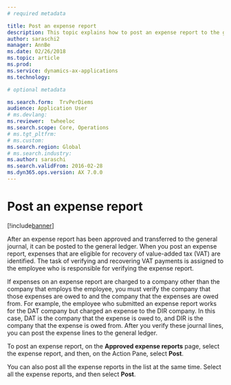 ```yaml
---
# required metadata

title: Post an expense report
description: This topic explains how to post an expense report to the general ledger.
author: saraschi2
manager: AnnBe
ms.date: 02/26/2018
ms.topic: article
ms.prod: 
ms.service: dynamics-ax-applications
ms.technology: 

# optional metadata

ms.search.form:  TrvPerDiems
audience: Application User
# ms.devlang: 
ms.reviewer:  twheeloc
ms.search.scope: Core, Operations
# ms.tgt_pltfrm: 
# ms.custom: 
ms.search.region: Global
# ms.search.industry: 
ms.author: saraschi
ms.search.validFrom: 2016-02-28
ms.dyn365.ops.version: AX 7.0.0
---
```


# Post an expense report

[!include[banner](../includes/banner.md)]

After an expense report has been approved and transferred to the general journal, it can be posted to the general ledger. When you post an expense report, expenses that are eligible for recovery of value-added tax (VAT) are identified. The task of verifying and recovering VAT payments is assigned to the employee who is responsible for verifying the expense report.

If expenses on an expense report are charged to a company other than the company that employs the employee, you must verify the company that those expenses are owed to and the company that the expenses are owed from. For example, the employee who submitted an expense report works for the DAT company but charged an expense to the DIR company. In this case, DAT is the company that the expense is owed to, and DIR is the company that the expense is owed from. After you verify these journal lines, you can post the expense lines to the general ledger.

To post an expense report, on the **Approved expense reports** page, select the expense report, and then, on the Action Pane, select **Post**.

You can also post all the expense reports in the list at the same time. Select all the expense reports, and then select **Post**.

